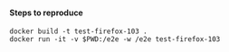 #### Steps to reproduce
```
docker build -t test-firefox-103 .
docker run -it -v $PWD:/e2e -w /e2e test-firefox-103
```